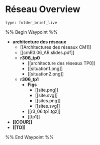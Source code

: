 # Réseau Overview
 
```ccard
type: folder_brief_live
```
 
%% Begin Waypoint %%
- **architecture des réseaux**
	- [[Architectures des réseaux CM1]]
	- [[cmR3.06_AR.slides.pdf]]
	- **r306_tp0**
		- [[architecture des réseaux TP0]]
		- [[situation1.png]]
		- [[situation2.png]]
	- **r306_tp1**
		- **Figs**
			- [[site.png]]
			- [[site.svg]]
			- [[sites.png]]
			- [[sites.svg]]
		- [[r3_06.tp1.tgz]]
		- [[tp1]]
- **[[COUR]]**
- **[[TD]]**

%% End Waypoint %%